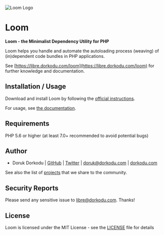 ![Loom Logo](http://images.dorkodu.com/loom.png)

# Loom

**Loom - the Minimalist Dependency Utility for PHP**

Loom helps you handle and automate the autoloading process (weaving) of (in)dependent code bundles in PHP applications.

See [https://libre.dorkodu.com/loom](https://libre.dorkodu.com/loom) for further knowledge and documentation.


Installation / Usage
--------------------

Download and install Loom by following the [official instructions](https://libre.dorkodu.com/loom/#download).

For usage, see [the documentation](https://libre.dorkodu.com/loom).

Requirements
------------

PHP 5.6 or higher (at least 7.0+ recommended to avoid potential bugs)

Author
-------

- Doruk Dorkodu | [GitHub](https://github.com/dorkodu)  | [Twitter](https://twitter.com/dorukdorkodu) | <doruk@dorkodu.com> | [dorkodu.com](https://dorkodu.com)

See also the list of [projects](https://libre.dorkodu.com) that we share to the community.

Security Reports
----------------

Please send any sensitive issue to [libre@dorkodu.com](mailto:libre@dorkodu.com). Thanks!

License
-------

Loom is licensed under the MIT License - see the [LICENSE](LICENSE) file for details
